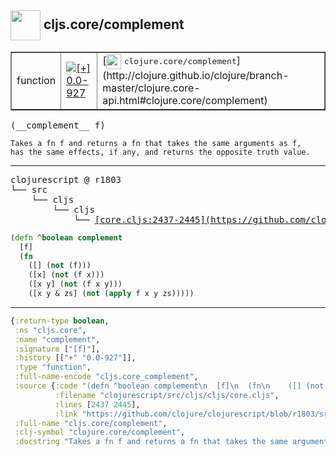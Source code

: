 ## <img width="48px" valign="middle" src="http://i.imgur.com/Hi20huC.png"> cljs.core/complement

 <table border="1">
<tr>
<td>function</td>
<td><a href="https://github.com/cljsinfo/api-refs/tree/0.0-927"><img valign="middle" alt="[+] 0.0-927" src="https://img.shields.io/badge/+-0.0--927-lightgrey.svg"></a> </td>
<td>
[<img height="24px" valign="middle" src="http://i.imgur.com/1GjPKvB.png"> <samp>clojure.core/complement</samp>](http://clojure.github.io/clojure/branch-master/clojure.core-api.html#clojure.core/complement)
</td>
</tr>
</table>

 <samp>
(__complement__ f)<br>
</samp>

```
Takes a fn f and returns a fn that takes the same arguments as f,
has the same effects, if any, and returns the opposite truth value.
```

---

 <pre>
clojurescript @ r1803
└── src
    └── cljs
        └── cljs
            └── <ins>[core.cljs:2437-2445](https://github.com/clojure/clojurescript/blob/r1803/src/cljs/cljs/core.cljs#L2437-L2445)</ins>
</pre>

```clj
(defn ^boolean complement
  [f]
  (fn
    ([] (not (f)))
    ([x] (not (f x)))
    ([x y] (not (f x y)))
    ([x y & zs] (not (apply f x y zs)))))
```


---

```clj
{:return-type boolean,
 :ns "cljs.core",
 :name "complement",
 :signature ["[f]"],
 :history [["+" "0.0-927"]],
 :type "function",
 :full-name-encode "cljs.core_complement",
 :source {:code "(defn ^boolean complement\n  [f]\n  (fn\n    ([] (not (f)))\n    ([x] (not (f x)))\n    ([x y] (not (f x y)))\n    ([x y & zs] (not (apply f x y zs)))))",
          :filename "clojurescript/src/cljs/cljs/core.cljs",
          :lines [2437 2445],
          :link "https://github.com/clojure/clojurescript/blob/r1803/src/cljs/cljs/core.cljs#L2437-L2445"},
 :full-name "cljs.core/complement",
 :clj-symbol "clojure.core/complement",
 :docstring "Takes a fn f and returns a fn that takes the same arguments as f,\nhas the same effects, if any, and returns the opposite truth value."}

```
